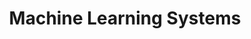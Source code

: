 ---
layout: default
title: Machine Learning Systems
nav_order: 2
has_children: true
permalink: /ml-systems/
---